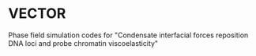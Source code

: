 # VECTOR
Phase field simulation codes for "Condensate interfacial forces reposition DNA loci and probe chromatin viscoelasticity"
